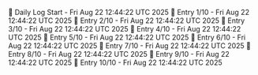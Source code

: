 📅 Daily Log Start - Fri Aug 22 12:44:22 UTC 2025
📌 Entry 1/10 - Fri Aug 22 12:44:22 UTC 2025
📌 Entry 2/10 - Fri Aug 22 12:44:22 UTC 2025
📌 Entry 3/10 - Fri Aug 22 12:44:22 UTC 2025
📌 Entry 4/10 - Fri Aug 22 12:44:22 UTC 2025
📌 Entry 5/10 - Fri Aug 22 12:44:22 UTC 2025
📌 Entry 6/10 - Fri Aug 22 12:44:22 UTC 2025
📌 Entry 7/10 - Fri Aug 22 12:44:22 UTC 2025
📌 Entry 8/10 - Fri Aug 22 12:44:22 UTC 2025
📌 Entry 9/10 - Fri Aug 22 12:44:22 UTC 2025
📌 Entry 10/10 - Fri Aug 22 12:44:22 UTC 2025
